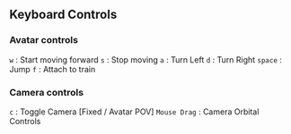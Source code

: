 ## Keyboard Controls

### Avatar controls
`w` : Start moving forward
`s` : Stop moving
`a` : Turn Left
`d` : Turn Right
`space` : Jump
`f` : Attach to train

### Camera controls
`c` : Toggle Camera [Fixed / Avatar POV]
`Mouse Drag` : Camera Orbital Controls